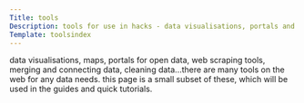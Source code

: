 ```yaml
---
Title: tools
Description: tools for use in hacks - data visualisations, portals and query languages
Template: toolsindex
---
```


data visualisations, maps, portals for open data, web scraping tools, merging and connecting data, cleaning data...there are many tools on the web for any data needs.  this page is a small subset of these, which will be used in the guides and quick tutorials.